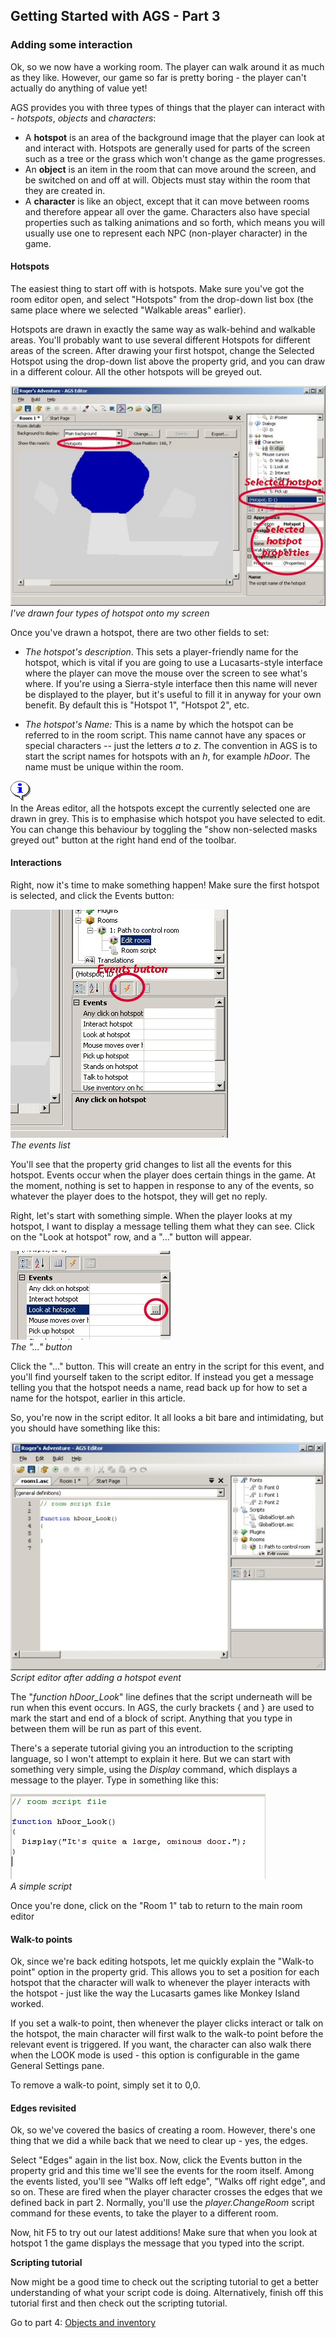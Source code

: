 ## Getting Started with AGS - Part 3

### Adding some interaction

Ok, so we now have a working room. The player can walk around it as much
as they like. However, our game so far is pretty boring - the player
can't actually do anything of value yet!

AGS provides you with three types of things that the player can interact
with - *hotspots*, *objects* and *characters*:

-   A **hotspot** is an area of the background image that the player can
    look at and interact with. Hotspots are generally used for parts of
    the screen such as a tree or the grass which won't change as the
    game progresses.
-   An **object** is an item in the room that can move around the
    screen, and be switched on and off at will. Objects must stay within
    the room that they are created in.
-   A **character** is like an object, except that it can move between
    rooms and therefore appear all over the game. Characters also have
    special properties such as talking animations and so forth, which
    means you will usually use one to represent each NPC
    (non-player character) in the game.

#### Hotspots

The easiest thing to start off with is hotspots. Make sure you've got
the room editor open, and select "Hotspots" from the drop-down list box
(the same place where we selected "Walkable areas" earlier).

Hotspots are drawn in exactly the same way as walk-behind and walkable
areas. You'll probably want to use several different Hotspots for
different areas of the screen. After drawing your first hotspot, change
the Selected Hotspot using the drop-down list above the property grid,
and you can draw in a different colour. All the other hotspots will be
greyed out.

![](images/intro3_1.jpg)<br>
*I've drawn four types of hotspot onto my screen*

Once you've drawn a hotspot, there are two other fields to set:

-   *The hotspot's description*. This sets a player-friendly name for
    the hotspot, which is vital if you are going to use a
    Lucasarts-style interface where the player can move the mouse over
    the screen to see what's where. If you're using a Sierra-style
    interface then this name will never be displayed to the player, but
    it's useful to fill it in anyway for your own benefit. By default
    this is "Hotspot 1", "Hotspot 2", etc.

-   *The hotspot's Name:* This is a name by which the hotspot can be
    referred to in the room script. This name cannot have any spaces or
    special characters -- just the letters *a* to *z*. The convention in
    AGS is to start the script names for hotspots with an *h*, for
    example *hDoor*. The name must be unique within the room.

![](images/icon_info.gif)<br>
In the Areas editor, all the hotspots except the currently selected one are drawn in grey. This is to emphasise which hotspot you have selected to edit. You can change this behaviour by toggling the "show non-selected masks greyed out" button at the right hand end of the toolbar.

#### Interactions

Right, now it's time to make something happen! Make sure the first
hotspot is selected, and click the Events button:

![](images/intro3_2.jpg)<br>
*The events list*

You'll see that the property grid changes to list all the events for
this hotspot. Events occur when the player does certain things in the
game. At the moment, nothing is set to happen in response to any of the
events, so whatever the player does to the hotspot, they will get no
reply.

Right, let's start with something simple. When the player looks at my
hotspot, I want to display a message telling them what they can see.
Click on the "Look at hotspot" row, and a "..." button will appear.

![](images/intro3_3.jpg)<br>
*The "..." button*

Click the "..." button. This will create an entry in the script for this
event, and you'll find yourself taken to the script editor. If instead
you get a message telling you that the hotspot needs a name, read back
up for how to set a name for the hotspot, earlier in this article.

So, you're now in the script editor. It all looks a bit bare and
intimidating, but you should have something like this:

![](images/intro3_4.jpg)<br>
*Script editor after adding a hotspot event*

The "*function hDoor_Look*" line defines that the script underneath
will be run when this event occurs. In AGS, the curly brackets { and }
are used to mark the start and end of a block of script. Anything that
you type in between them will be run as part of this event.

There's a seperate tutorial giving you an introduction to the scripting
language, so I won't attempt to explain it here. But we can start with
something very simple, using the *Display* command, which displays a
message to the player. Type in something like this:

![](images/intro3_5.jpg)<br>
*A simple script*

Once you're done, click on the "Room 1" tab to return to the main room editor

#### Walk-to points

Ok, since we're back editing hotspots, let me quickly explain the
"Walk-to point" option in the property grid. This allows you to set a
position for each hotspot that the character will walk to whenever the
player interacts with the hotspot - just like the way the Lucasarts
games like Monkey Island worked.

If you set a walk-to point, then whenever the player clicks interact or
talk on the hotspot, the main character will first walk to the walk-to
point before the relevant event is triggered. If you want, the character
can also walk there when the LOOK mode is used - this option is
configurable in the game General Settings pane.

To remove a walk-to point, simply set it to 0,0.

#### Edges revisited

Ok, so we've covered the basics of creating a room. However, there's one
thing that we did a while back that we need to clear up - yes, the
edges.

Select "Edges" again in the list box. Now, click the Events button in
the property grid and this time we'll see the events for the room
itself. Among the events listed, you'll see "Walks off left edge",
"Walks off right edge", and so on. These are fired when the player
character crosses the edges that we defined back in part 2. Normally,
you'll use the *player.ChangeRoom* script command for these events, to
take the player to a different room.

Now, hit F5 to try out our latest additions! Make sure that when you
look at hotspot 1 the game displays the message that you typed into the
script.

**Scripting tutorial**

Now might be a good time to check out the scripting tutorial to get a
better understanding of what your script code is doing. Alternatively,
finish off this tutorial first and then check out the scripting
tutorial.

Go to part 4: [Objects and inventory](acintro4)
